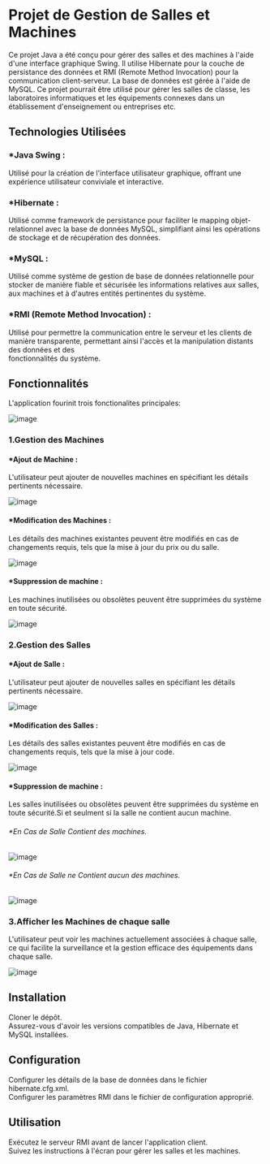 # Projet de Gestion de Salles et Machines
Ce projet Java a été conçu pour gérer des salles et des machines à l'aide d'une interface graphique Swing. Il utilise Hibernate pour la couche de persistance des données et RMI (Remote Method Invocation) pour la communication client-serveur. La base de données est gérée à l'aide de MySQL.
Ce projet pourrait être utilisé pour gérer les salles de classe, les laboratoires informatiques et les équipements connexes dans un établissement d'enseignement ou entreprises etc.

## Technologies Utilisées

  ### *Java Swing : 
Utilisé pour la création de l'interface utilisateur graphique, offrant une expérience utilisateur conviviale et interactive.

  ### *Hibernate : 
Utilisé comme framework de persistance pour faciliter le mapping objet-relationnel avec la base de données MySQL, simplifiant ainsi les opérations de stockage et de récupération des données.

  ### *MySQL :
Utilisé comme système de gestion de base de données relationnelle pour stocker de manière fiable et sécurisée les informations relatives aux salles, aux machines et à d'autres entités pertinentes du système.

  ### *RMI (Remote Method Invocation) :
Utilisé pour permettre la communication entre le serveur et les clients de manière transparente, permettant ainsi l'accès et la manipulation distants des données et des   
fonctionnalités du système.

## Fonctionnalités
L'application fourinit trois fonctionalites principales:

![image](https://github.com/ismail-sorhrani/TP-RMI/assets/125312216/9cad5c3c-ec47-4a3d-9a8f-0179a997a7a4)

### 1.Gestion des Machines
  #### *Ajout de Machine :
L'utilisateur peut ajouter de nouvelles machines en spécifiant les détails pertinents nécessaire.

![image](https://github.com/ismail-sorhrani/TP-RMI/assets/125312216/f1098839-c108-4ca6-afc3-a0fabea3e57f)

  #### *Modification des Machines :
Les détails des machines existantes peuvent être modifiés en cas de changements requis, tels que la mise à jour du prix ou du salle.

![image](https://github.com/ismail-sorhrani/TP-RMI/assets/125312216/072a20f3-369b-438f-8a92-6c604e9dfafc)

  #### *Suppression de machine :
Les machines inutilisées ou obsolètes peuvent être supprimées du système en toute sécurité.

![image](https://github.com/ismail-sorhrani/TP-RMI/assets/125312216/e9157f54-9f96-42a7-94b9-d01bf2ccbd13)



### 2.Gestion des Salles
  #### *Ajout de Salle :
L'utilisateur peut ajouter de nouvelles salles en spécifiant les détails pertinents nécessaire.

![image](https://github.com/ismail-sorhrani/TP-RMI/assets/125312216/363432e6-9a3b-40e3-aeab-ddc168c08c3f)

  #### *Modification des Salles :
Les détails des salles existantes peuvent être modifiés en cas de changements requis, tels que la mise à jour code.

![image](https://github.com/ismail-sorhrani/TP-RMI/assets/125312216/465baaf2-8dcd-49ce-b0a5-6d89d7e1202c)

  #### *Suppression de machine :
Les salles inutilisées ou obsolètes peuvent être supprimées du système en toute sécurité.Si et seulment si la salle ne contient aucun machine. 

  ###### *En Cas de Salle Contient des machines.
  
  ![image](https://github.com/ismail-sorhrani/TP-RMI/assets/125312216/403b5403-6920-489a-b2a1-63c45e42c64e)

   ###### *En Cas de Salle ne Contient aucun des machines.

   ![image](https://github.com/ismail-sorhrani/TP-RMI/assets/125312216/442974d2-707b-4eda-9fd2-47c40e3126fe)


### 3.Afficher les Machines de chaque salle

L'utilisateur peut voir les machines actuellement associées à chaque salle, ce qui facilite la surveillance et la gestion efficace des équipements dans chaque salle.

![image](https://github.com/ismail-sorhrani/TP-RMI/assets/125312216/e91d92e1-8a88-4423-ad40-52531a62e472)

## Installation

Cloner le dépôt. <br />
Assurez-vous d'avoir les versions compatibles de Java, Hibernate et MySQL installées.

## Configuration 

Configurer les détails de la base de données dans le fichier hibernate.cfg.xml. <br />
Configurer les paramètres RMI dans le fichier de configuration approprié. 

## Utilisation 

Exécutez le serveur RMI avant de lancer l'application client. <br />
Suivez les instructions à l'écran pour gérer les salles et les machines.



